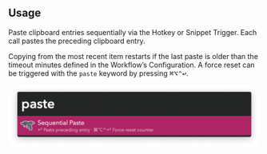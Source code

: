 ## Usage

Paste clipboard entries sequentially via the Hotkey or Snippet Trigger. Each call pastes the preceding clipboard entry.

Copying from the most recent item restarts if the last paste is older than the timeout minutes defined in the Workflow’s Configuration. A force reset can be triggered with the `paste` keyword by pressing <kbd>⌘</kbd><kbd>⌥</kbd><kbd>⌃</kbd><kbd>↩</kbd>.

![Paste Keyword](images/paste.png)
